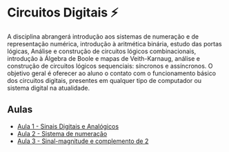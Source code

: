 # Circuitos Digitais ⚡️

A disciplina abrangerá introdução aos sistemas de numeração e de representação numérica, introdução à aritmética binária, estudo das portas lógicas, Análise e construção de circuitos lógicos combinacionais, introdução à Álgebra de Boole e mapas de Veith-Karnaug, análise e construção de circuitos lógicos sequenciais: síncronos e assíncronos. O objetivo geral é oferecer ao aluno o contato com o funcionamento básico dos circuitos digitais, presentes em qualquer tipo de computador ou sistema digital na atualidade.

## Aulas

- [Aula 1 - Sinais Digitais e Analógicos](aula-1/)
- [Aula 2 - Sistema de numeração](aula-2/)
- [Aula 3 - Sinal-magnitude e complemento de 2](aula-3/)
